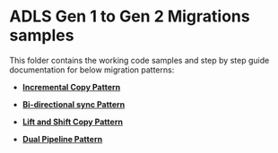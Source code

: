 # ADLS Gen 1 to Gen 2 Migrations samples

This folder contains the working code samples and step by step guide documentation for below migration patterns:

  * [**Incremental Copy Pattern**](https://github.com/Azure/fta-adlsgen1togen2migration/tree/main/3-Migrate/Incremental)

  * [**Bi-directional sync Pattern**](https://github.com/Azure/fta-adlsgen1togen2migration/tree/main/3-Migrate/Bi-directional)
  
  * [**Lift and Shift Copy Pattern**](https://github.com/Azure/fta-adlsgen1togen2migration/tree/main/3-Migrate/Lift%20and%20Shift)
  
  * [**Dual Pipeline Pattern**](https://github.com/Azure/fta-adlsgen1togen2migration/tree/main/3-Migrate/Dual%20pipeline)


  
